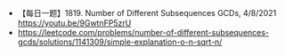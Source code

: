 - 【每日一题】1819. Number of Different Subsequences GCDs, 4/8/2021 https://youtu.be/9GwtnFP5zrU
- https://leetcode.com/problems/number-of-different-subsequences-gcds/solutions/1141309/simple-explanation-o-n-sqrt-n/